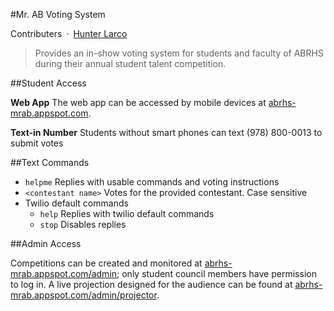 #Mr. AB Voting System

Contributers&ensp;·&ensp;[Hunter Larco](http://larcolabs.com)

> Provides an in-show voting system for students and faculty of ABRHS during their annual student talent competition.

##Student Access

**Web App**
The web app can be accessed by mobile devices at [abrhs-mrab.appspot.com](http://abrhs-mrab.appspot.com).

**Text-in Number**
Students without smart phones can text (978) 800-0013 to submit votes

##Text Commands

* `helpme` Replies with usable commands and voting instructions
* `<contestant name>` Votes for the provided contestant. Case sensitive
* Twilio default commands
  * `help` Replies with twilio default commands
  * `stop` Disables replies

##Admin Access

Competitions can be created and monitored at [abrhs-mrab.appspot.com/admin](http://abrhs-mrab.appspot.com/admin); only student council members have permission to log in. A live projection designed for the audience can be found at [abrhs-mrab.appspot.com/admin/projector](http://abrhs-mrab.appspot.com/admin/projector).